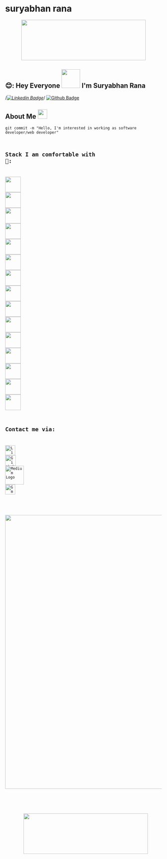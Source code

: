 
# suryabhan rana


<!---
SuryabhanRana/SuryabhanRana is a ✨ special ✨ repository because its `README.md` (this file) appears on your GitHub profile.
You can click the Preview link to take a look at your changes.
--->

<p align="center">
  <img src="https://cliply.co/wp-content/uploads/2021/08/472108440_HELLO_STICKER_400px.gif" height="130" width="400">
</p>
 
## 😊: Hey Everyone <img src="https://cliply.co/wp-content/uploads/2019/06/391906110_WAVING_HAND_400px.gif" width="60px"> I'm Suryabhan Rana 

/*[![Linkedin Badge](https://img.shields.io/badge/linkedin-%230077B5.svg?&style=for-the-badge&logo=linkedin&logoColor=white)](https://www.linkedin.com/in/ranasurya/)*/
[![Github Badge](https://img.shields.io/badge/github-%23100000.svg?&style=for-the-badge&logo=github&logoColor=white)](https://github.com/SuryabhanRana)






## About Me <img src="https://github.com/TheDudeThatCode/TheDudeThatCode/blob/master/Assets/Mario_Hello_Big.gif" width="30px">
<code>git commit -m "Hello, I'm interested in working as software developer/web developer"

  
  
  





  
  
  
  
## Stack I am comfortable with 🚀:
<code><img height="50" src="https://www.vectorlogo.zone/logos/python/python-ar21.svg"></code>
<code><img height="50" src="https://github.com/AwesomeLogos/logomono/blob/gh-pages/logos/tableau-software.svg"></code>
<code><img height="50" src="https://www.vectorlogo.zone/logos/r-project/r-project-ar21.svg"></code>
<code><img height="50" src="https://www.vectorlogo.zone/logos/mysql/mysql-horizontal.svg"></code>
<code><img height="50" src="https://www.vectorlogo.zone/logos/github/github-ar21.svg"></code>
<code><img height="50" src="https://www.vectorlogo.zone/logos/jupyter/jupyter-ar21.svg"></code>
<code><img height="50" src="https://www.vectorlogo.zone/logos/numpy/numpy-ar21.svg"></code>
<code><img height="50" src="https://pandas.pydata.org/static/img/pandas.svg"></code>
<code><img height="50" src="https://upload.wikimedia.org/wikipedia/commons/thumb/5/5f/Microsoft_Office_logo_%282019%E2%80%93present%29.svg/768px-Microsoft_Office_logo_%282019%E2%80%93present%29.svg.png?20220617141445"></code>
<code><img height="50" src="https://www.fullstackpython.com/img/logos/matplotlib.png"></code>
<code><img height="50" src="https://www.vectorlogo.zone/logos/w3_html5/w3_html5-ar21.svg"></code>
<code><img height="50" src="https://upload.wikimedia.org/wikipedia/commons/thumb/c/cf/New_Power_BI_Logo.svg/120px-New_Power_BI_Logo.svg.png?20210102182532"></code>
<code><img height="50" src="https://seaborn.pydata.org/_images/logo-wide-lightbg.svg"></code>
<code><img height="50" src="https://seeklogo.com/images/M/microsoft-excel-logo-F8C90B4427-seeklogo.com.png"></code>
<code><img height="50" src="https://plotly.com/all_static/images/icon-dash.png"></code>
  
  
  
  
  
## Contact me via:

 [<img src="https://github.com/TheDudeThatCode/TheDudeThatCode/blob/master/Assets/Linkedin.svg" alt="Linkedin Logo" width="32">](https://www.linkedin.com/in/ranasurya/)  [<img src="https://cdn.svgporn.com/logos/github-icon.svg" alt="Github logo" width="34">](https://github.com/SuryabhanRana)  [<img src="https://cdn.svgporn.com/logos/medium.svg" alt="Medium Logo" width="60">](https://medium.com/@suryabhanrana981)  [<img src="https://github.com/TheDudeThatCode/TheDudeThatCode/blob/master/Assets/Gmail.svg" alt="Gmail logo" height="32">](mailto:suryabhanrana981@gmail.com)

<p align="center">
  <img src="https://media1.giphy.com/media/qgQUggAC3Pfv687qPC/giphy.gif?cid=ecf05e478ad5hxu2rar4hkruia6uq8k8hzv6exvvan27clsd&rid=giphy.gif&ct=g" width="880">
</p> 

 <p align="center">
  <img src="https://cliply.co/wp-content/uploads/2021/08/472108170_THANK_YOU_STICKER_400px.gif" height="130" width="400">
</p>
 
